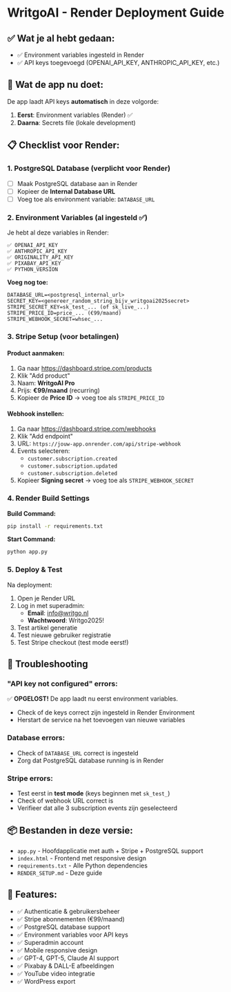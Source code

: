 # WritgoAI - Render Deployment Guide

## ✅ Wat je al hebt gedaan:
- ✅ Environment variables ingesteld in Render
- ✅ API keys toegevoegd (OPENAI_API_KEY, ANTHROPIC_API_KEY, etc.)

## 🔧 Wat de app nu doet:
De app laadt API keys **automatisch** in deze volgorde:
1. **Eerst**: Environment variables (Render) ✅
2. **Daarna**: Secrets file (lokale development)

## 📋 Checklist voor Render:

### 1. PostgreSQL Database (verplicht voor Render)
- [ ] Maak PostgreSQL database aan in Render
- [ ] Kopieer de **Internal Database URL**
- [ ] Voeg toe als environment variable: `DATABASE_URL`

### 2. Environment Variables (al ingesteld ✅)
Je hebt al deze variables in Render:
```
✅ OPENAI_API_KEY
✅ ANTHROPIC_API_KEY
✅ ORIGINALITY_API_KEY
✅ PIXABAY_API_KEY
✅ PYTHON_VERSION
```

**Voeg nog toe:**
```
DATABASE_URL=<postgresql_internal_url>
SECRET_KEY=<genereer_random_string_bijv_writgoai2025secret>
STRIPE_SECRET_KEY=sk_test_... (of sk_live_...)
STRIPE_PRICE_ID=price_... (€99/maand)
STRIPE_WEBHOOK_SECRET=whsec_...
```

### 3. Stripe Setup (voor betalingen)

#### Product aanmaken:
1. Ga naar https://dashboard.stripe.com/products
2. Klik "Add product"
3. Naam: **WritgoAI Pro**
4. Prijs: **€99/maand** (recurring)
5. Kopieer de **Price ID** → voeg toe als `STRIPE_PRICE_ID`

#### Webhook instellen:
1. Ga naar https://dashboard.stripe.com/webhooks
2. Klik "Add endpoint"
3. URL: `https://jouw-app.onrender.com/api/stripe-webhook`
4. Events selecteren:
   - `customer.subscription.created`
   - `customer.subscription.updated`
   - `customer.subscription.deleted`
5. Kopieer **Signing secret** → voeg toe als `STRIPE_WEBHOOK_SECRET`

### 4. Render Build Settings

**Build Command:**
```bash
pip install -r requirements.txt
```

**Start Command:**
```bash
python app.py
```

### 5. Deploy & Test

Na deployment:
1. Open je Render URL
2. Log in met superadmin:
   - **Email**: info@writgo.nl
   - **Wachtwoord**: Writgo2025!
3. Test artikel generatie
4. Test nieuwe gebruiker registratie
5. Test Stripe checkout (test mode eerst!)

## 🐛 Troubleshooting

### "API key not configured" errors:
✅ **OPGELOST!** De app laadt nu eerst environment variables.
- Check of de keys correct zijn ingesteld in Render Environment
- Herstart de service na het toevoegen van nieuwe variables

### Database errors:
- Check of `DATABASE_URL` correct is ingesteld
- Zorg dat PostgreSQL database running is in Render

### Stripe errors:
- Test eerst in **test mode** (keys beginnen met `sk_test_`)
- Check of webhook URL correct is
- Verifieer dat alle 3 subscription events zijn geselecteerd

## 📦 Bestanden in deze versie:
- `app.py` - Hoofdapplicatie met auth + Stripe + PostgreSQL support
- `index.html` - Frontend met responsive design
- `requirements.txt` - Alle Python dependencies
- `RENDER_SETUP.md` - Deze guide

## 🎉 Features:
- ✅ Authenticatie & gebruikersbeheer
- ✅ Stripe abonnementen (€99/maand)
- ✅ PostgreSQL database support
- ✅ Environment variables voor API keys
- ✅ Superadmin account
- ✅ Mobile responsive design
- ✅ GPT-4, GPT-5, Claude AI support
- ✅ Pixabay & DALL-E afbeeldingen
- ✅ YouTube video integratie
- ✅ WordPress export
